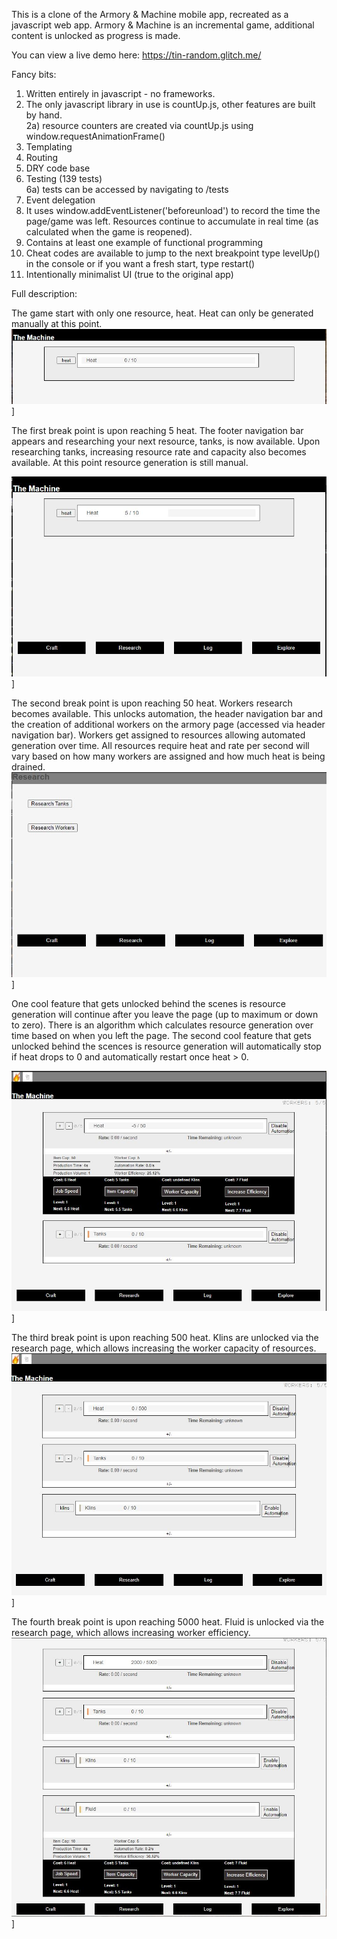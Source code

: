 This is a clone of the Armory & Machine mobile app, recreated as a javascript web app.  Armory & Machine is an incremental game, additional content is unlocked as progress is made.

You can view a live demo here: https://tin-random.glitch.me/

Fancy bits:
1) Written entirely in javascript - no frameworks.
2) The only javascript library in use is countUp.js, other features are built by hand.  
  2a) resource counters are created via countUp.js using window.requestAnimationFrame()
3) Templating
4) Routing
5) DRY code base
6) Testing (139 tests)  
  6a) tests can be accessed by navigating to /tests
7) Event delegation
8) It uses window.addEventListener('beforeunload') to record the time the page/game was left.  Resources continue to accumulate in real time (as calculated when the game is reopened).
9) Contains at least one example of functional programming
10) Cheat codes are available to jump to the next breakpoint type levelUp() in the console or if you want a fresh start, type restart()  
11) Intentionally minimalist UI (true to the original app)

Full description:

The game start with only one resource, heat.  Heat can only be generated  manually at this point.
<img src="https://github.com/justinbourb/theMachine/blob/master/images/game_start.JPG">]  
  
The first break point is upon reaching 5 heat.  The footer navigation bar appears and researching your next resource, tanks, is now available.  Upon researching tanks, increasing resource rate and capacity also becomes available.  At this point resource generation is still manual.  
  
<img src="https://github.com/justinbourb/theMachine/blob/master/images/5_heat.JPG">]  
  
The second break point is upon reaching 50 heat. Workers research becomes available.  This unlocks automation, the header navigation bar and the creation of additional workers on the armory page (accessed via header navigation bar).  Workers get assigned to resources allowing automated generation over time.  All resources require heat and rate per second will vary based on how many workers are assigned and how much heat is being drained.
<img src="https://github.com/justinbourb/theMachine/blob/master/images/research_available.JPG">]  
  
One cool feature that gets unlocked behind the scenes is resource generation will continue after you leave the page (up to maximum or down to zero).  There is an algorithm which calculates resource generation over time based on when you left the page. The second cool feature that gets unlocked behind the scences is resource generation will automatically stop if heat drops to 0 and automatically restart once heat > 0.  
  
<img src="https://github.com/justinbourb/theMachine/blob/master/images/automation_available.JPG">]  
  
The third break point is upon reaching 500 heat.  Klins are unlocked via the research page, which allows increasing the worker capacity of resources.  
<img src="https://github.com/justinbourb/theMachine/blob/master/images/klins_available.JPG">]  
  
The fourth break point is upon reaching 5000 heat.  Fluid is unlocked via the research page, which allows increasing worker efficiency.  
<img src="https://github.com/justinbourb/theMachine/blob/master/images/fluid_available.JPG">]  
  

